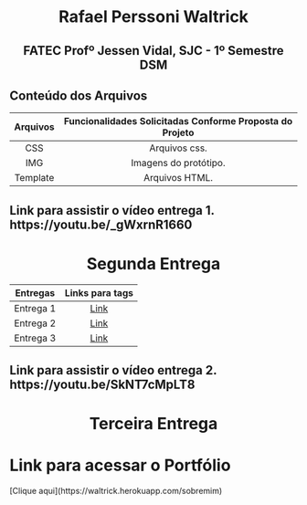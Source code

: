 <h1 align="center"> Rafael Perssoni Waltrick </h1>
<h2 align="center">FATEC Profº Jessen Vidal, SJC - 1º Semestre DSM </h2>


<h2> Conteúdo dos Arquivos</h2>

|Arquivos  |                            Funcionalidades Solicitadas Conforme Proposta do Projeto                                   |
:---------------------: | :-------------------------------------------------------------------------------------------------------------------: | 
|       CSS        | Arquivos css.                                                                    | 
|       IMG        | Imagens do protótipo.                                                          |
|      Template         | Arquivos HTML. |  


<h2> Link para assistir o vídeo entrega 1. https://youtu.be/_gWxrnR1660 </h2>


<h1 align="center"> Segunda Entrega </h1>

|Entregas               |                                       Links para tags                                                                 |
:---------------------: | :-------------------------------------------------------------------------------------------------------------------: | 
|       Entrega 1       | <a href="https://github.com/rafawaltrick/Portfolio/releases/tag/V1">Link</a>                                          |  
|       Entrega 2       | <a href="https://github.com/rafawaltrick/Portfolio/releases/tag/V2">Link</a>                                          |
|       Entrega 3       | <a href="https://github.com/rafawaltrick/Portfolio/releases/tag/v3">Link</a>                                          |
<h2> Link para assistir o vídeo entrega 2. https://youtu.be/SkNT7cMpLT8 </h2>

<h1 align="center"> Terceira Entrega </h1>

<h1> Link para acessar o Portfólio </h1>
[Clique aqui](https://waltrick.herokuapp.com/sobremim)
